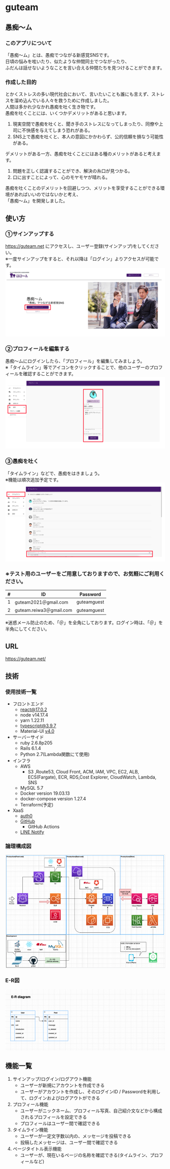 # guteam
## 愚痴〜ム　　
### このアプリについて
「愚痴〜ム」とは、愚痴でつながる新感覚SNSです。  
日頃の悩みを呟いたり、似たような仲間同士でつながったり、  
ふだんは話せないようなことを言い合える仲間たちを見つけることができます。

### 作成した目的  
とかくストレスの多い現代社会において、言いたいことも誰にも言えず、ストレスを溜め込んでいる人々を救うために作成しました。  
人間は多かれ少なかれ愚痴を吐く生き物です。  
愚痴を吐くことには、いくつかデメリットがあると思います。  

1. 現実空間で愚痴を吐くと、聞き手のストレスになってしまったり、同僚や上司に不快感を与えてしまう恐れがある。  
2. SNS上で愚痴を吐くと、本人の意図にかかわらず、公的信頼を損なう可能性がある。

デメリットがある一方、愚痴を吐くことにはある種のメリットがあると考えます。

1. 問題を正しく認識することができ、解決の糸口が見つかる。  
2. 口に出すことによって、心のモヤモヤが晴れる。

愚痴を吐くことのデメリットを回避しつつ、メリットを享受することができる環境があればいいのではないかと考え、  
「愚痴〜ム」を開発しました。  


## 使い方
### ①サインアップする
https://guteam.net にアクセスし、ユーザー登録(サインアップ)をしてください。  
※一度サインアップをすると、それ以降は「ログイン」よりアクセスが可能です。
![使い方①](docs/img/tutorial1.jpeg)
### ②プロフィールを編集する
愚痴〜ムにログインしたら、「プロフィール」を編集してみましょう。  
※「タイムライン」等でアイコンをクリックすることで、他のユーザーのプロフィールを確認することができます。
![使い方②](docs/img/tutorial2.jpeg)

### ③愚痴を吐く
「タイムライン」などで、愚痴をはきましょう。  
※機能は順次追加予定です。  
![使い方③](docs/img/tutorial3.jpeg)  
### ※テスト用のユーザーをご用意しておりますので、お気軽にご利用ください。  
#|  ID  |  Password  |
|----| ---- | ---- |
|1|  guteam2021＠gmail.com  |  guteamguest  |
|2|  guteam.reiwa3＠gmail.com  |  guteamguest  |

※迷惑メール防止のため、「＠」を全角にしております。ログイン時は、「＠」を半角にしてください。 

## URL　　
https://guteam.net/
## 技術　　
### 使用技術一覧
- フロントエンド
    - react@17.0.2
    - node v14.17.4
    - yarn  1.22.11
    - typescript@3.9.7
    - Material-UI  [v4.0](https://v4.mui.com/)
- サーバーサイド
    - ruby 2.6.8p205 
    - Rails 6.1.4  
    - Python 2.7(Lambda関数にて使用)
- インフラ
    - AWS
      - S3 ,Route53, Cloud Front, ACM, IAM, VPC, EC2, ALB, ECS(Fargate), ECR, RDS,Cost Explorer, CloudWatch,  Lambda, SNS
    - MySQL 5.7
    - Docker version 19.03.13
    - docker-compose version 1.27.4
    - Terraform(予定)
- XaaS
    - [auth0](https://auth0.com/jp)
    - [GitHub](https://github.co.jp/)
        - GitHub Actions
    - [LINE Notify](https://notify-bot.line.me/ja/)
### 論理構成図
![使い方②](docs/img/architecture.jpeg)
### E-R図
![E-R図](docs/img/ER.jpeg)

## 機能一覧
1. サインアップ/ログイン/ログアウト機能  
    - ユーザーが新規にアカウントを作成できる
    - ユーザーがアカウントを作成し、そのログインID / Passwordを利用して、ログインおよびログアウトができる
2. プロフィール機能  
    - ユーザーがニックネーム、プロフィール写真、自己紹介文などから構成されるプロフィールを設定できる
    - プロフィールはユーザー間で確認できる
3. タイムライン機能
    - ユーザーが一定文字数以内の、メッセージを投稿できる
    - 投稿したメッセージは、ユーザー間で確認できる
4. ページタイトル表示機能
    - ユーザーが、現在いるページの名称を確認できる(タイムライン、プロフィールなど)
